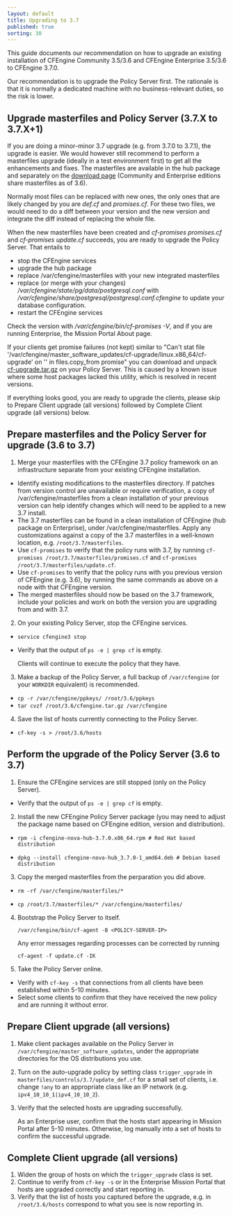 ```yaml
---
layout: default
title: Upgrading to 3.7
published: true
sorting: 30
---
```


This guide documents our recommendation on how to upgrade an existing installation of CFEngine Community 3.5/3.6 and CFEngine Enterprise 3.5/3.6 to CFEngine 3.7.0.

Our recommendation is to upgrade the Policy Server first. The rationale is that it is normally a dedicated machine with no business-relevant duties, so the risk is lower.

## Upgrade masterfiles and Policy Server (3.7.X to 3.7.X+1)

If you are doing a minor-minor 3.7 upgrade (e.g. from 3.7.0 to 3.7.1), the upgrade is easier.
We would however still recommend to perform a masterfiles upgrade (ideally in a test environment first) to get all the enhancements and fixes.
The masterfiles are available in the hub package and separately on the [download page](http://cfengine.com/community/download/) (Community and Enterprise editions share masterfiles as of 3.6).

Normally most files can be replaced with new ones, the only ones that are likely changed by you are *def.cf* and *promises.cf*.
For these two files, we would need to do a diff between your version and the new version and integrate the diff instead of replacing the whole file.

When the new masterfiles have been created and *cf-promises promises.cf* and *cf-promises update.cf* succeeds, you are ready to upgrade the Policy Server. That entails to

* stop the CFEngine services
* upgrade the hub package
* replace /var/cfengine/masterfiles with your new integrated masterfiles
* replace (or merge with your changes) */var/cfengine/state/pg/data/postgresql.conf* with */var/cfengine/share/postgresql/postgresql.conf.cfengine* to update your database configuration.
* restart the CFEngine services

Check the version with */var/cfengine/bin/cf-promises -V*, and if you are running Enterprise, the Mission Portal About page.

If your clients get promise failures (not kept) similar to "Can't stat file '/var/cfengine/master_software_updates/cf-upgrade/linux.x86_64/cf-upgrade' on '<SERVER-IP>' in files.copy_from promise" you can download and unpack [cf-upgrade.tar.gz](http://cfengine.package-repos.s3.amazonaws.com/tools/cf-upgrade-for-linux.tar.gz) on your Policy Server. This is caused by a known issue where some host packages lacked this utility, which is resolved in recent versions.

If everything looks good, you are ready to upgrade the clients, please skip to Prepare Client upgrade (all versions) followed by Complete Client upgrade (all versions) below.


## Prepare masterfiles and the Policy Server for upgrade (3.6 to 3.7)

1. Merge your masterfiles with the CFEngine 3.7 policy framework on an infrastructure separate from your existing CFEngine installation.
  * Identify existing modifications to the masterfiles directory.  If patches from version control are unavailable or require verification, a copy of /var/cfengine/masterfiles from a clean installation of your previous version can help identify changes which will need to be applied to a new 3.7 install.
  * The 3.7 masterfiles can be found in a clean installation of CFEngine (hub package on Enterprise), under /var/cfengine/masterfiles.  Apply any customizations against a copy of the 3.7 masterfiles in a well-known location, e.g. `/root/3.7/masterfiles`.
  * Use `cf-promises` to verify that the policy runs with 3.7, by running `cf-promises /root/3.7/masterfiles/promises.cf` and `cf-promises /root/3.7/masterfiles/update.cf`.
  * Use `cf-promises` to verify that the policy runs with you previous version of CFEngine (e.g. 3.6), by running the same commands as above on a node with that CFEngine version.
  * The merged masterfiles should now be based on the 3.7 framework, include your policies and work on both the version you are upgrading from and with 3.7.
2. On your existing Policy Server, stop the CFEngine services.
  * `service cfengine3 stop`
  * Verify that the output of `ps -e | grep cf` is empty.

    Clients will continue to execute the policy that they have.
3. Make a backup of the Policy Server, a full backup of `/var/cfengine` (or your `WORKDIR` equivalent) is recommended.
 * `cp -r /var/cfengine/ppkeys/ /root/3.6/ppkeys`
 * `tar cvzf /root/3.6/cfengine.tar.gz /var/cfengine`
4. Save the list of hosts currently connecting to the Policy Server.
  * `cf-key -s > /root/3.6/hosts`
    

## Perform the upgrade of the Policy Server (3.6 to 3.7)

1. Ensure the CFEngine services are still stopped (only on the Policy Server).
  * Verify that the output of `ps -e | grep cf` is empty.
2. Install the new CFEngine Policy Server package (you may need to adjust the package name based on CFEngine edition, version and distribution).
  * ```
    rpm -i cfengine-nova-hub-3.7.0.x86_64.rpm # Red Hat based distribution
    ```
  * ```
    dpkg --install cfengine-nova-hub_3.7.0-1_amd64.deb # Debian based distribution
    ``` 
3. Copy the merged masterfiles from the perparation you did above.
  * ```
    rm -rf /var/cfengine/masterfiles/*
    ```
  * ```
    cp /root/3.7/masterfiles/* /var/cfengine/masterfiles/
    ```
4. Bootstrap the Policy Server to itself.

    ```
    /var/cfengine/bin/cf-agent -B <POLICY-SERVER-IP>
    ```

    Any  error messages regarding processes can be corrected by running
    
    ```
    cf-agent -f update.cf -IK
    ```
5. Take the Policy Server online.
  * Verify with `cf-key -s` that connections from all clients have been established within 5-10 minutes.
  * Select some clients to confirm that they have received the new policy and are running it without error.


## Prepare Client upgrade (all versions)

1. Make client packages available on the Policy Server in `/var/cfengine/master_software_updates`, under the appropriate directories for the OS distributions you use.
2. Turn on the auto-upgrade policy by setting class `trigger_upgrade` in `masterfiles/controls/3.7/update_def.cf` for a small set of clients, i.e. change `!any` to an appropriate class like an IP network (e.g. `ipv4_10_10_1|ipv4_10_10_2`).
3. Verify that the selected hosts are upgrading successfully.

    As an Enterprise user, confirm that the hosts start appearing in Mission Portal after 5-10 minutes. Otherwise, log manually into a set of hosts to confirm the successful upgrade.

## Complete Client upgrade (all versions) ##

1. Widen the group of hosts on which the `trigger_upgrade` class is set.
2. Continue to verify from `cf-key -s` or in the Enterprise Mission Portal that hosts are upgraded correctly and start reporting in.
3. Verify that the list of hosts you captured before the upgrade, e.g. in `/root/3.6/hosts` correspond to what you see is now reporting in.
